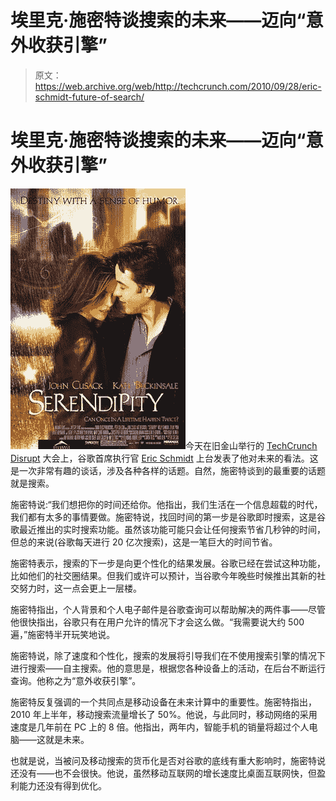 # 埃里克·施密特谈搜索的未来——迈向“意外收获引擎”

> 原文：<https://web.archive.org/web/http://techcrunch.com/2010/09/28/eric-schmidt-future-of-search/>

# 埃里克·施密特谈搜索的未来——迈向“意外收获引擎”

![](img/e997f8417430e5a3ae779381857bca5c.png "sss")今天在旧金山举行的 [TechCrunch Disrupt](https://web.archive.org/web/20230203131730/http://disrupt.beta.techcrunch.com/2010-sf/) 大会上，谷歌首席执行官 [Eric Schmidt](https://web.archive.org/web/20230203131730/http://www.crunchbase.com/person/eric-schmidt) 上台发表了他对未来的看法。这是一次非常有趣的谈话，涉及各种各样的话题。自然，施密特谈到的最重要的话题就是搜索。

施密特说:“我们想把你的时间还给你。他指出，我们生活在一个信息超载的时代，我们都有太多的事情要做。施密特说，找回时间的第一步是谷歌即时搜索，这是谷歌最近推出的实时搜索功能。虽然该功能可能只会让任何搜索节省几秒钟的时间，但总的来说(谷歌每天进行 20 亿次搜索)，这是一笔巨大的时间节省。

施密特表示，搜索的下一步是向更个性化的结果发展。谷歌已经在尝试这种功能，比如他们的社交圈结果。但我们或许可以预计，当谷歌今年晚些时候推出其新的社交努力时，这一点会更上一层楼。

施密特指出，个人背景和个人电子邮件是谷歌查询可以帮助解决的两件事——尽管他很快指出，谷歌只有在用户允许的情况下才会这么做。“我需要说大约 500 遍，”施密特半开玩笑地说。

施密特说，除了速度和个性化，搜索的发展将引导我们在不使用搜索引擎的情况下进行搜索——自主搜索。他的意思是，根据您各种设备上的活动，在后台不断运行查询。他称之为“意外收获引擎”。

施密特反复强调的一个共同点是移动设备在未来计算中的重要性。施密特指出，2010 年上半年，移动搜索流量增长了 50%。他说，与此同时，移动网络的采用速度是几年前在 PC 上的 8 倍。他指出，两年内，智能手机的销量将超过个人电脑——这就是未来。

也就是说，当被问及移动搜索的货币化是否对谷歌的底线有重大影响时，施密特说还没有——也不会很快。他说，虽然移动互联网的增长速度比桌面互联网快，但盈利能力还没有得到优化。